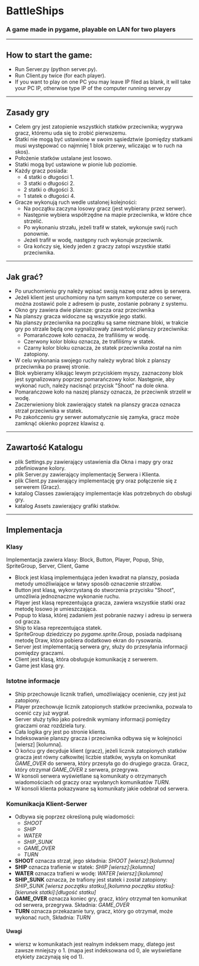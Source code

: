 # BattleShips 

### A game made in pygame, playable on LAN for two players

---

## How to start the game:
- Run Server.py (python server.py).
- Run Client.py twice (for each player).
- If you want to play on one PC you may leave IP filed as blank, it will take your PC IP, otherwise type IP of the computer running server.py

---

## Zasady gry
- Celem gry jest zatopienie wszystkich statków przeciwnika; wygrywa gracz, któremu uda się to zrobić pierwszemu.
- Statki nie mogą być ustawione w swoim sąsiedztwie (pomiędzy statkami musi występować co najmniej 1 blok przerwy,
  wliczając w to ruch na skos).
- Położenie statków ustalane jest losowo.
- Statki mogą być ustawione w pionie lub poziomie.
- Każdy gracz posiada:
    - 4 statki o długości 1.
    - 3 statki o długości 2.
    - 2 statki o długości 3.
    - 1 statek o długości 4.
- Gracze wykonują ruch wedle ustalonej kolejności:
  - Na początku zaczyna losowy gracz (jest wybierany przez serwer).
  - Następnie wybiera współrzędne na mapie przeciwnika, w które chce strzelić.
  - Po wykonaniu strzału, jeżeli trafił w statek, wykonuje swój ruch ponownie.
  - Jeżeli trafił w wodę, następny ruch wykonuje przeciwnik.
  - Gra kończy się, kiedy jeden z graczy zatopi wszystkie statki przeciwnika.

---

## Jak grać?
- Po uruchomieniu gry należy wpisać swoją nazwę oraz adres ip serwera.
- Jeżeli klient jest uruchomiony na tym samym komputerze co serwer, można zostawić pole z adresem ip puste, zostanie pobrany z systemu.
- Okno gry zawiera dwie plansze: gracza oraz przeciwnika
- Na planszy gracza widoczne są wszystkie jego statki.
- Na planszy przeciwnika na początku są same nieznane bloki, 
w trakcie gry po strzale będą one sygnalizowały zawartość planszy przeciwnika:
    - Pomarańczowe koło oznacza, że trafiliśmy w wodę.
    - Czerwony kolor bloku oznacza, że trafiliśmy w statek.
    - Czarny kolor bloku oznacza, że statek przeciwnika został na nim zatopiony.
- W celu wykonania swojego ruchy należy wybrać blok z planszy przeciwnika po prawej stronie.
- Blok wybieramy klikając lewym przyciskiem myszy, zaznaczony blok jest sygnalizowany poprzez pomarańczowy kolor.
Następnie, aby wykonać ruch, należy nacisnąć przycisk "Shoot" na dole okna.
- Pomarańczowe koło na naszej planszy oznacza, że przeciwnik strzelił w wodę.
- Zaczerwieniony blok zawierający statek na planszy gracza oznacza strzał przeciwnika w statek.
- Po zakończeniu gry serwer automatycznie się zamyka, gracz może zamknąć okienko poprzez klawisz *q*.


---

## Zawartość Katalogu
- plik Settings.py zawierający ustawienia dla Okna i mapy gry oraz zdefiniowane kolory.
- plik Server.py zawierający implementację Serwera i Klienta.
- plik Client.py zawierający implementację gry oraz połączenie się z serwerem (Gracz).
- katalog Classes zawierający implementacje klas potrzebnych do obsługi gry.
- katalog Assets zawierający grafiki statków.

---

## Implementacja

### Klasy

Implementacja zawiera klasy: Block, Button, Player, Popup, Ship, SpriteGroup, Server, Client, Game
- Block jest klasą implementująca jeden kwadrat na planszy, posiada metody umożliwiające w łatwy sposób oznaczenie strzałów.
- Button jest klasą, wykorzystaną do stworzenia przycisku "Shoot", umożliwia jednoznaczne wykonanie ruchu.
- Player jest klasą reprezentująca gracza, zawiera wszystkie statki oraz metodę losowo je umieszczająca.
- Popup to klasa, której zadaniem jest pobranie nazwy i adresu ip serwera od gracza.
- Ship to klasa reprezentująca statek.
- SpriteGroup dziedziczy po *pygame.sprite.Group*, posiada nadpisaną metodę Draw, która pobiera dodatkowo ekran do rysowania.
- Server jest implementacją serwera gry, służy do przesyłania informacji pomiędzy graczami.
- Client jest klasą, która obsługuje komunikację z serwerem.
- Game jest klasą gry.

### Istotne informacje
- Ship przechowuje licznik trafień, umożliwiający ocenienie, czy jest już zatopiony.
- Player przechowuje licznik zatopionych statków przeciwnika, pozwala to ocenić czy już wygrał.
- Server służy tylko jako pośrednik wymiany informacji pomiędzy graczami oraz rozdziela tury.
- Cała logika gry jest po stronie klienta.
- Indeksowanie planszy gracza i przeciwnika odbywa się w kolejności [wiersz] [kolumna].
- O końcu gry decyduje klient (gracz), jeżeli licznik zatopionych statków gracza jest równy całkowitej liczbie statków,
    wysyła on komunikat *GAME_OVER* do serwera, który przesyła go do drugiego gracza. Gracz, który otrzymał *GAME_OVER* z serwera, przegrywa.
- W konsoli serwera wyświetlane są komunikaty o otrzymanych wiadomościach od graczy oraz wysłanych komunikatów *TURN*.
- W konsoli klienta pokazywane są komunikaty jakie odebrał od serwera.

### Komunikacja Klient-Serwer
- Odbywa się poprzez określoną pulę wiadomości:
    - *SHOOT*
    - *SHIP*
    - *WATER*
    - *SHIP_SUNK*
    - *GAME_OVER*
    - *TURN*
- **SHOOT** oznacza strzał, jego składnia: *SHOOT [wiersz]:[kolumna]*
- **SHIP** oznacza trafienie w statek: *SHIP [wiersz]:[kolumna]*
- **WATER** oznacza trafieni w wodę: *WATER [wiersz]:[kolumna]*
- **SHIP_SUNK** oznacza, że trafiony jest statek i został zatopiony: 
*SHIP_SUNK [wiersz początku statku],[kolumna początku statku]:[kierunek statki]:[długość statku]*
- **GAME_OVER** oznacza koniec gry, gracz, który otrzymał ten komunikat od serwera, przegrywa. Składnia: *GAME_OVER*
- **TURN** oznacza przekazanie tury, gracz, który go otrzymał, może wykonać ruch, Składnia: *TURN*

#### Uwagi
- wiersz w komunikatach jest realnym indeksem mapy, dlatego jest zawsze mniejszy o 1. (mapa jest indeksowana od 0, ale wyświetlane etykiety zaczynają się od 1).

